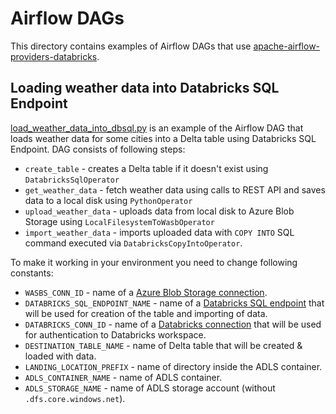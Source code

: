 # Airflow DAGs

This directory contains examples of Airflow DAGs that use [apache-airflow-providers-databricks](https://airflow.apache.org/docs/apache-airflow-providers-databricks/stable/index.html).

## Loading weather data into Databricks SQL Endpoint

[load_weather_data_into_dbsql.py](load_weather_data_into_dbsql.py) is an example of the Airflow DAG that loads weather data for some cities into a Delta table using Databricks SQL Endpoint.  DAG consists of following steps:

* `create_table` - creates a Delta table if it doesn't exist using `DatabricksSqlOperator`
* `get_weather_data` - fetch weather data using calls to REST API and saves data to a local disk using `PythonOperator`
* `upload_weather_data` - uploads data from local disk to Azure Blob Storage using `LocalFilesystemToWasbOperator`
* `import_weather_data` - imports uploaded data with `COPY INTO` SQL command executed via `DatabricksCopyIntoOperator`.

To make it working in your environment you need to change following constants:

* `WASBS_CONN_ID` - name of a [Azure Blob Storage connection](https://airflow.apache.org/docs/apache-airflow-providers-microsoft-azure/stable/connections/wasb.html).
* `DATABRICKS_SQL_ENDPOINT_NAME` - name of a [Databricks SQL endpoint](https://docs.databricks.com/sql/admin/sql-endpoints.html) that will be used for creation of the table and importing of data.
* `DATABRICKS_CONN_ID` - name of a [Databricks connection](https://airflow.apache.org/docs/apache-airflow-providers-databricks/stable/connections/databricks.html) that will be used for authentication to Databricks workspace.
* `DESTINATION_TABLE_NAME` - name of Delta table that will be created & loaded with data.
* `LANDING_LOCATION_PREFIX` - name of directory inside the ADLS container. 
* `ADLS_CONTAINER_NAME` - name of ADLS container.
* `ADLS_STORAGE_NAME` - name of ADLS storage account (without `.dfs.core.windows.net`).

